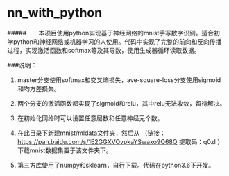 # nn_with_python			

#####&emsp;&emsp;本项目使用python实现基于神经网络的mnist手写数字识别。适合初学python和神经网络或机器学习的人使用。代码中实现了完整的前向和反向传播过程，实现激活函数和softmax等及其导数，使用生成器循环读取数据。			

###说明：			

1. master分支使用softmax和交叉熵损失，ave-square-loss分支使用sigmoid和均方差损失。				

2. 两个分支的激活函数都实现了sigmoid和relu，其中relu无法收敛，留待解决。			

3. 在初始化网络时可以设置任意层数和任意神经元个数。			

4. 在此目录下新建mnist/mldata文件夹，然后从 （链接：https://pan.baidu.com/s/1E2GGXVOvpkaYSwaxo9Q68Q 
提取码：q0zl ）下载mnist数据集置于该文件夹下。			

5. 第三方库使用了numpy和sklearn，自行下载。代码在python3.6下开发。
